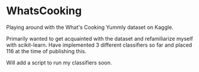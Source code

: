 # WhatsCooking
Playing around with the What's Cooking Yummly dataset on Kaggle.

Primarily wanted to get acquainted with the dataset and refamiliarize myself with scikit-learn. Have implemented 3 different classifiers so far and placed 116 at the time of publishing this.

Will add a script to run my classifiers soon.
